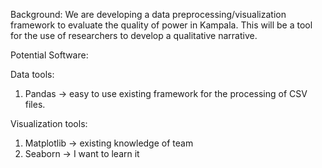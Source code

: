 Background:
We are developing a data preprocessing/visualization framework to evaluate the quality of power in Kampala. 
This will be a tool for the use of researchers to develop a qualitative narrative.

Potential Software:

Data tools:
  1) Pandas -> easy to use existing framework for the processing of CSV files.

Visualization tools:
  1) Matplotlib -> existing knowledge of team
  2) Seaborn -> I want to learn it

